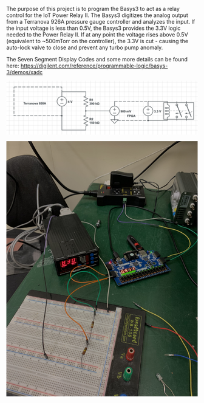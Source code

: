 The purpose of this project is to program the Basys3 to act as a relay control for the IoT Power Relay II. The Basys3 digitizes the analog output from a Terranova 926A pressure gauge controller and analyzes the input. If the input voltage is less than 0.5V, the Basys3 provides the 3.3V logic needed to the Power Relay II. If at any point the voltage rises above 0.5V (equivalent to ~500mTorr on the controller), the 3.3V is cut - causing the auto-lock valve to close and prevent any turbo pump anomaly.

The Seven Segment Display Codes and some more details can be found here: https://digilent.com/reference/programmable-logic/basys-3/demos/xadc

![Fail](https://github.com/brady-ryan/basys3_fpga/blob/main/images/relay_control.png)

![Fail](https://github.com/brady-ryan/basys3_fpga/blob/main/images/relay.jpg)